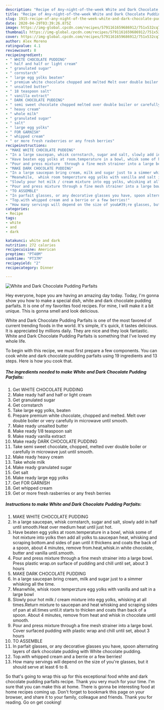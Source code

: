 ```yaml
---
description: "Recipe of Any-night-of-the-week White and Dark Chocolate Pudding Parfaits"
title: "Recipe of Any-night-of-the-week White and Dark Chocolate Pudding Parfaits"
slug: 1915-recipe-of-any-night-of-the-week-white-and-dark-chocolate-pudding-parfaits
date: 2020-04-29T03:39:26.875Z
image: https://img-global.cpcdn.com/recipes/5791161659686912/751x532cq70/white-and-dark-chocolate-pudding-parfaits-recipe-main-photo.jpg
thumbnail: https://img-global.cpcdn.com/recipes/5791161659686912/751x532cq70/white-and-dark-chocolate-pudding-parfaits-recipe-main-photo.jpg
cover: https://img-global.cpcdn.com/recipes/5791161659686912/751x532cq70/white-and-dark-chocolate-pudding-parfaits-recipe-main-photo.jpg
author: Alex Moreno
ratingvalue: 4.1
reviewcount: 8
recipeingredient:
- " WHITE CHOCOLATE PUDDING"
- " half and half or light cream"
- " granulated sugar"
- " cornstarch"
- " large egg yolks beaten"
- " premium white chocolate chopped and melted Melt over double boiler or very carefully in microwave until smooth"
- " unsalted butter"
- " 18 teaspoon salt"
- " vanilla extract"
- " DARK CHOCOLATE PUDDING"
- " semi sweet chocolate chopped melted over double boiler or carefully in microwave just until smooth"
- " heavy cream"
- " whole milk"
- " granulated sugar"
- " salt"
- " large egg yolks"
- " FOR GARNISH"
- " whipped cream"
- " or more fresh rasberries or any fresh berries"
recipeinstructions:
- "MAKE WHITE CHOCOLATE PUDDING"
- "In a large saucepan, whisk cornstarch, sugar and salt, slowly add in half until smooth.Heat over medium heat until just hot."
- "Have beaten egg yolks at room.temperature in a bowl, whisk some of hot mixture into yolks then add all yolks to.saucepan heat,  whisking and scraping bottom.and sides of pan until it thickens and coats the back of a spoon, about 4 minutes, remove from.heat,whisk.in white chocolate, butter and vanilla until.smooth."
- "Pour and press mixture  through a fine mesh strainer into a large bowl. Press plastic wrap.on surface of pudding and chill until set, about 3 hours"
- "MAKE DARK CHOCOLATE PUDDING"
- "In a large saucepan bring cream, milk and sugar just to a simmer whisking all the time."
- "Meanwhile,  whisk room temperzture egg yolks with vanilla and salt in a large bowl"
- "Slowly pour hot milk / cream mixture into egg yolks, whisking at all times.Return mixture to saucepan and heat whisking and scraping sides of pan at all.times until.it starts to thicken and coats than back of a spoon. About 4 minutes,  remove from heat and whisk in chocolate until smooth."
- "Pour and press mixture through a fine mesh strainer into a large bowl. Cover surfaced pudding with plastic wrap and chill until set, about 3 hours"
- "TO ASSEMBLE"
- "In parfait glasses, or any decorative glasses you have, spoon alternating layers of dark chocolate pudding with White chocolate pudding."
- "Top.with whipped cream and a berrie or a few berries!"
- "How many servings will depend on the size of you&#39;re glasses, but it should serve at least 6 to 8."
categories:
- Recipe
tags:
- white
- and
- dark

katakunci: white and dark 
nutrition: 272 calories
recipecuisine: American
preptime: "PT40M"
cooktime: "PT37M"
recipeyield: "2"
recipecategory: Dinner

---
```



![White and Dark Chocolate Pudding Parfaits](https://img-global.cpcdn.com/recipes/5791161659686912/751x532cq70/white-and-dark-chocolate-pudding-parfaits-recipe-main-photo.jpg)

Hey everyone, hope you are having an amazing day today. Today, I'm gonna show you how to make a special dish, white and dark chocolate pudding parfaits. It is one of my favorites food recipes. For mine, I will make it a bit unique. This is gonna smell and look delicious.

White and Dark Chocolate Pudding Parfaits is one of the most favored of current trending foods in the world. It's simple, it's quick, it tastes delicious. It is appreciated by millions daily. They are nice and they look fantastic. White and Dark Chocolate Pudding Parfaits is something that I've loved my whole life.




To begin with this recipe, we must first prepare a few components. You can cook white and dark chocolate pudding parfaits using 19 ingredients and 13 steps. Here is how you cook that.

<!--inarticleads1-->

##### The ingredients needed to make White and Dark Chocolate Pudding Parfaits:

1. Get  WHITE CHOCOLATE PUDDING
1. Make ready  half and half or light cream
1. Get  granulated sugar
1. Get  cornstarch
1. Take  large egg yolks, beaten
1. Prepare  premium white chocolate, chopped and melted. Melt over double boiler or very carefully in microwave until smooth.
1. Make ready  unsalted butter
1. Make ready  1/8 teaspoon salt
1. Make ready  vanilla extract
1. Make ready  DARK CHOCOLATE PUDDING
1. Take  semi sweet chocolate, chopped, melted over double boiler or carefully in microwave just until smooth.
1. Make ready  heavy cream
1. Take  whole milk
1. Make ready  granulated sugar
1. Get  salt
1. Make ready  large egg yolks
1. Get  FOR GARNISH
1. Get  whipped cream
1. Get  or more fresh rasberries or any fresh berries




<!--inarticleads2-->

##### Instructions to make White and Dark Chocolate Pudding Parfaits:

1. MAKE WHITE CHOCOLATE PUDDING
1. In a large saucepan, whisk cornstarch, sugar and salt, slowly add in half until smooth.Heat over medium heat until just hot.
1. Have beaten egg yolks at room.temperature in a bowl, whisk some of hot mixture into yolks then add all yolks to.saucepan heat,  whisking and scraping bottom.and sides of pan until it thickens and coats the back of a spoon, about 4 minutes, remove from.heat,whisk.in white chocolate, butter and vanilla until.smooth.
1. Pour and press mixture  through a fine mesh strainer into a large bowl. Press plastic wrap.on surface of pudding and chill until set, about 3 hours
1. MAKE DARK CHOCOLATE PUDDING
1. In a large saucepan bring cream, milk and sugar just to a simmer whisking all the time.
1. Meanwhile,  whisk room temperzture egg yolks with vanilla and salt in a large bowl
1. Slowly pour hot milk / cream mixture into egg yolks, whisking at all times.Return mixture to saucepan and heat whisking and scraping sides of pan at all.times until.it starts to thicken and coats than back of a spoon. About 4 minutes,  remove from heat and whisk in chocolate until smooth.
1. Pour and press mixture through a fine mesh strainer into a large bowl. Cover surfaced pudding with plastic wrap and chill until set, about 3 hours
1. TO ASSEMBLE
1. In parfait glasses, or any decorative glasses you have, spoon alternating layers of dark chocolate pudding with White chocolate pudding.
1. Top.with whipped cream and a berrie or a few berries!
1. How many servings will depend on the size of you&#39;re glasses, but it should serve at least 6 to 8.




So that's going to wrap this up for this exceptional food white and dark chocolate pudding parfaits recipe. Thank you very much for your time. I'm sure that you can make this at home. There is gonna be interesting food at home recipes coming up. Don't forget to bookmark this page on your browser, and share it to your family, colleague and friends. Thank you for reading. Go on get cooking!
